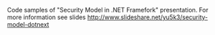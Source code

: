 Code samples of "Security Model in .NET Framefork" presentation.
For more information see slides http://www.slideshare.net/yu5k3/security-model-dotnext

